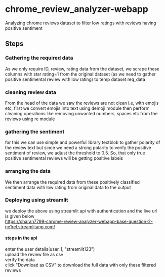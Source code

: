 # chrome_review_analyzer-webapp
Analyzing chrome reviews dataset to filter low ratings with reviews having positive sentiment  

## Steps  
### Gathering the required data  
As we only require ID, review, rating data from the dataset, we scrape these columns with star rating=1 from the original dataset (as we need to gather positive sentimental review with low rating) to temp dataset req_data  

### cleaning review data  
From the head of the data we saw the reviews are not clean i.e, with emojis etc, first we convert emojis into text using demoji module then perform cleaning operations like removing unwanted numbers, spaces etc from the reviews using re module  

### gathering the sentiment  
for this we can use simple and powerful library textblob to gather polarity of the review text but since we need a strong polarity to verify the positive sentiment of review, we adjust the threshold to 0.5. So, that only true positive sentimental reviews will be getting positive labels  

### arranging the data  
We then arrange the required data from these positively classified sentiment data with low rating from original data to the output  

### Deploying using streamlit  
we deploy the above using streamlit api with authentication and the live url is given below  
https://charan7799-chrome-review-analyzer-webapp-base-question-2-ne1rel.streamlitapp.com/  

#### steps in the api  
enter the user details(user_1, "streamlit123")  
upload the review file as csv  
verify the data  
click "Download as CSV" to download the full data with only these filtered reviews  

